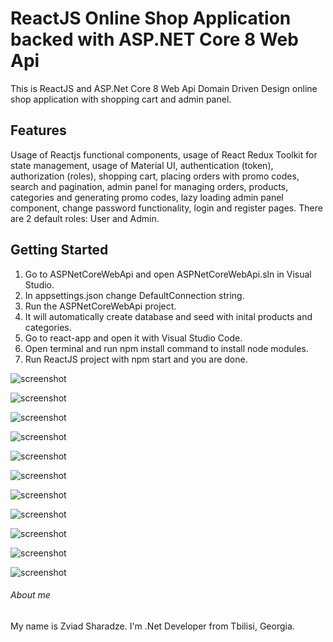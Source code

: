 # ReactJS Online Shop Application backed with ASP.NET Core 8 Web Api
This is ReactJS and ASP.Net Core 8 Web Api Domain Driven Design online shop application with shopping cart and admin panel.

## Features
Usage of Reactjs functional components, usage of React Redux Toolkit for state management, usage of Material UI, authentication (token), authorization (roles), shopping cart, placing orders with promo codes, search and pagination, admin panel for managing orders, products, categories and generating promo codes, lazy loading admin panel component, change password functionality, login and register pages. There are 2 default roles: User and Admin.

## Getting Started
1. Go to ASPNetCoreWebApi and open ASPNetCoreWebApi.sln in Visual Studio.
2. In appsettings.json change DefaultConnection string.
3. Run the ASPNetCoreWebApi project.
4. It will automatically create database and seed with inital products and categories.
5. Go to react-app and open it with Visual Studio Code.
6. Open terminal and run npm install command to install node modules.
7. Run ReactJS project with npm start and you are done.

![screenshot](https://github.com/zsharadze/ReactJSNetCoreOnlineShopApp/blob/master/Capture1_1.PNG?raw=true)

![screenshot](https://github.com/zsharadze/ReactJSNetCoreOnlineShopApp/blob/master/Capture2.png?raw=true)

![screenshot](https://github.com/zsharadze/ReactJSNetCoreOnlineShopApp/blob/master/Capture3.png?raw=true)

![screenshot](https://github.com/zsharadze/ReactJSNetCoreOnlineShopApp/blob/master/Capture4.png?raw=true)

![screenshot](https://github.com/zsharadze/ReactJSNetCoreOnlineShopApp/blob/master/Capture5.png?raw=true)

![screenshot](https://github.com/zsharadze/ReactJSNetCoreOnlineShopApp/blob/master/Capture6.png?raw=true)

![screenshot](https://github.com/zsharadze/ReactJSNetCoreOnlineShopApp/blob/master/Capture7_7.PNG?raw=true)

![screenshot](https://github.com/zsharadze/ReactJSNetCoreOnlineShopApp/blob/master/Capture8.png?raw=true)

![screenshot](https://github.com/zsharadze/ReactJSNetCoreOnlineShopApp/blob/master/Capture9.png?raw=true)

![screenshot](https://github.com/zsharadze/ReactJSNetCoreOnlineShopApp/blob/master/Capture10.png?raw=true)

![screenshot](https://github.com/zsharadze/ReactJSNetCoreOnlineShopApp/blob/master/Capture11.png?raw=true)


###### About me
My name is Zviad Sharadze. I'm .Net Developer from Tbilisi, Georgia.

